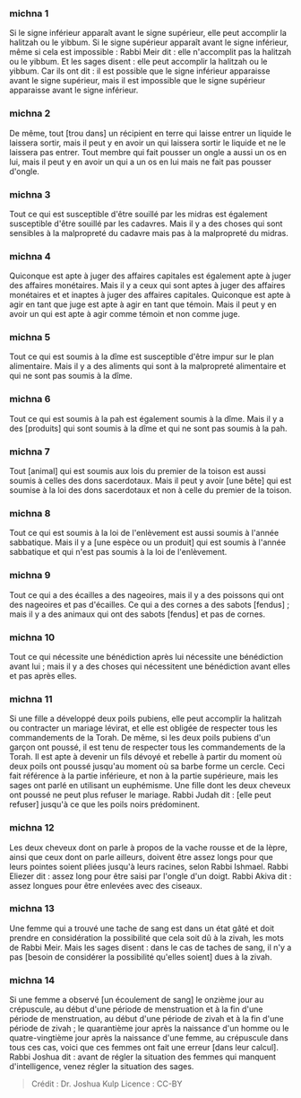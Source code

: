 
### michna 1
Si le signe inférieur apparaît avant le signe supérieur, elle peut accomplir la halitzah ou le yibbum. Si le signe supérieur apparaît avant le signe inférieur, même si cela est impossible : Rabbi Meir dit : elle n'accomplit pas la halitzah ou le yibbum. Et les sages disent : elle peut accomplir la halitzah ou le yibbum. Car ils ont dit : il est possible que le signe inférieur apparaisse avant le signe supérieur, mais il est impossible que le signe supérieur apparaisse avant le signe inférieur.

### michna 2
De même, tout [trou dans] un récipient en terre qui laisse entrer un liquide le laissera sortir, mais il peut y en avoir un qui laissera sortir le liquide et ne le laissera pas entrer. Tout membre qui fait pousser un ongle a aussi un os en lui, mais il peut y en avoir un qui a un os en lui mais ne fait pas pousser d'ongle.

### michna 3
Tout ce qui est susceptible d'être souillé par les midras est également susceptible d'être souillé par les cadavres. Mais il y a des choses qui sont sensibles à la malpropreté du cadavre mais pas à la malpropreté du midras.

### michna 4
Quiconque est apte à juger des affaires capitales est également apte à juger des affaires monétaires. Mais il y a ceux qui sont aptes à juger des affaires monétaires et et inaptes à juger des affaires capitales. Quiconque est apte à agir en tant que juge est apte à agir en tant que témoin. Mais il peut y en avoir un qui est apte à agir comme témoin et non comme juge.

### michna 5
Tout ce qui est soumis à la dîme est susceptible d'être impur sur le plan alimentaire. Mais il y a des aliments qui sont à la malpropreté alimentaire et qui ne sont pas soumis à la dîme.

### michna 6
Tout ce qui est soumis à la pah est également soumis à la dîme. Mais il y a des [produits] qui sont soumis à la dîme et qui ne sont pas soumis à la pah.

### michna 7
Tout [animal] qui est soumis aux lois du premier de la toison est aussi soumis à celles des dons sacerdotaux. Mais il peut y avoir [une bête] qui est soumise à la loi des dons sacerdotaux et non à celle du premier de la toison.

### michna 8
Tout ce qui est soumis à la loi de l'enlèvement est aussi soumis à l'année sabbatique. Mais il y a [une espèce ou un produit] qui est soumis à l'année sabbatique et qui n'est pas soumis à la loi de l'enlèvement.

### michna 9
Tout ce qui a des écailles a des nageoires, mais il y a des poissons qui ont des nageoires et pas d'écailles. Ce qui a des cornes a des sabots [fendus] ; mais il y a des animaux qui ont des sabots [fendus] et pas de cornes.

### michna 10
Tout ce qui nécessite une bénédiction après lui nécessite une bénédiction avant lui ; mais il y a des choses qui nécessitent une bénédiction avant elles et pas après elles.

### michna 11
Si une fille a développé deux poils pubiens, elle peut accomplir la halitzah ou contracter un mariage lévirat, et elle est obligée de respecter tous les commandements de la Torah. De même, si les deux poils pubiens d'un garçon ont poussé, il est tenu de respecter tous les commandements de la Torah. Il est apte à devenir un fils dévoyé et rebelle à partir du moment où deux poils ont poussé jusqu'au moment où sa barbe forme un cercle. Ceci fait référence à la partie inférieure, et non à la partie supérieure, mais les sages ont parlé en utilisant un euphémisme. Une fille dont les deux cheveux ont poussé ne peut plus refuser le mariage. Rabbi Judah dit : [elle peut refuser] jusqu'à ce que les poils noirs prédominent.

### michna 12
Les deux cheveux dont on parle à propos de la vache rousse et de la lèpre, ainsi que ceux dont on parle ailleurs, doivent être assez longs pour que leurs pointes soient pliées jusqu'à leurs racines, selon Rabbi Ishmael. Rabbi Eliezer dit : assez long pour être saisi par l'ongle d'un doigt. Rabbi Akiva dit : assez longues pour être enlevées avec des ciseaux.

### michna 13
Une femme qui a trouvé une tache de sang est dans un état gâté et doit prendre en considération la possibilité que cela soit dû à la zivah, les mots de Rabbi Meir. Mais les sages disent : dans le cas de taches de sang, il n'y a pas [besoin de considérer la possibilité qu'elles soient] dues à la zivah.

### michna 14
Si une femme a observé [un écoulement de sang] le onzième jour au crépuscule, au début d'une période de menstruation et à la fin d'une période de menstruation, au début d'une période de zivah et à la fin d'une période de zivah ; le quarantième jour après la naissance d'un homme ou le quatre-vingtième jour après la naissance d'une femme, au crépuscule dans tous ces cas, voici que ces femmes ont fait une erreur [dans leur calcul]. Rabbi Joshua dit : avant de régler la situation des femmes qui manquent d'intelligence, venez régler la situation des sages.

>Crédit : Dr. Joshua Kulp
>Licence : CC-BY